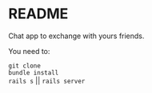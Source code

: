 # README

Chat app to exchange with yours friends.

You need to:

`git clone` <br>
`bundle install` <br>
`rails s`  || `rails server`

